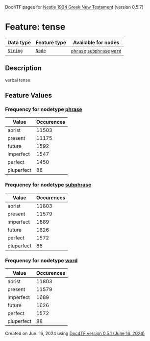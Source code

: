 Doc4TF pages for [Nestle 1904 Greek New Testament](https://github.com/saulocantanhede/tfgreek2/tree/main/tf) (version 0.5.7)
# Feature: tense
Data type|Feature type|Available for nodes
---|---|---
[`String`](featuresbydatatype.md#string)|[`Node`](featuresbytype.md#node)| [`phrase`](featuresbynodetype.md#phrase)  [`subphrase`](featuresbynodetype.md#subphrase)  [`word`](featuresbynodetype.md#word) 
## Description
verbal tense
## Feature Values
### Frequency for nodetype [phrase](featuresbynodetype.md#phrase)
Value|Occurences
---|---
aorist|11503
present|11175
future|1592
imperfect|1547
perfect|1450
pluperfect|88
### Frequency for nodetype [subphrase](featuresbynodetype.md#subphrase)
Value|Occurences
---|---
aorist|11803
present|11579
imperfect|1689
future|1626
perfect|1572
pluperfect|88
### Frequency for nodetype [word](featuresbynodetype.md#word)
Value|Occurences
---|---
aorist|11803
present|11579
imperfect|1689
future|1626
perfect|1572
pluperfect|88
 

Created on Jun. 16, 2024 using [Doc4TF version 0.5.1 (June 16, 2024)](https://github.com/tonyjurg/Doc4TF/blob/main/CreateFeatureDoc.ipynb) 
